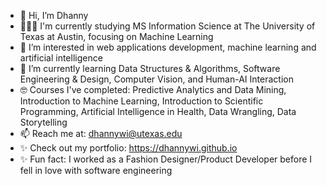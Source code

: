 - 👋 Hi, I’m Dhanny
- 👩🏼‍🎓 I'm currently studying MS Information Science at The University of Texas at Austin, focusing on Machine Learning
- 👀 I’m interested in web applications development, machine learning and artificial intelligence
- 🌱 I’m currently learning Data Structures & Algorithms, Software Engineering & Design, Computer Vision, and Human-AI Interaction
- 🤓 Courses I've completed: Predictive Analytics and Data Mining, Introduction to Machine Learning, Introduction to Scientific Programming, Artificial Intelligence in Health, Data Wrangling, Data Storytelling
- 📫 Reach me at: dhannywi@utexas.edu
- ✨ Check out my portfolio: https://dhannywi.github.io
- ✨ Fun fact: I worked as a Fashion Designer/Product Developer before I fell in love with software engineering
<!---
dhannywi/dhannywi is a ✨ special ✨ repository because its `README.md` (this file) appears on your GitHub profile.
You can click the Preview link to take a look at your changes.
--->

